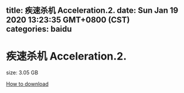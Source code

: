 
title: 疾速杀机 Acceleration.2.
date: Sun Jan 19 2020 13:23:35 GMT+0800 (CST)    
categories: baidu
---

# 疾速杀机 Acceleration.2.
size: 3.05 GB
 
 

[How to download](https://bpcam.bemobtrk.com/go/2ceec3aa-1ca2-46d6-b9ff-aaa5c184517c?jno=482)